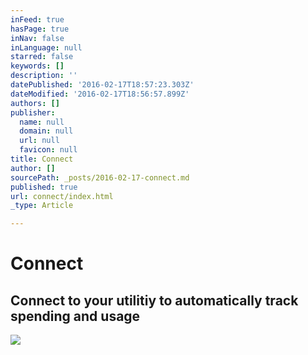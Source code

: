 ```yaml
---
inFeed: true
hasPage: true
inNav: false
inLanguage: null
starred: false
keywords: []
description: ''
datePublished: '2016-02-17T18:57:23.303Z'
dateModified: '2016-02-17T18:56:57.899Z'
authors: []
publisher:
  name: null
  domain: null
  url: null
  favicon: null
title: Connect
author: []
sourcePath: _posts/2016-02-17-connect.md
published: true
url: connect/index.html
_type: Article

---
```

# Connect

## Connect to your utilitiy to automatically track spending and usage
![](https://the-grid-user-content.s3-us-west-2.amazonaws.com/015831e4-8eb9-4d0c-be33-0280efcec277.jpg)